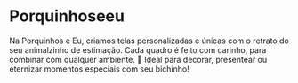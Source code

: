# Porquinhoseeu
Na Porquinhos e Eu, criamos telas personalizadas e únicas com o retrato do seu animalzinho de estimação. Cada quadro é feito com carinho, para combinar com qualquer ambiente. 💛 Ideal para decorar, presentear ou eternizar momentos especiais com seu bichinho!

